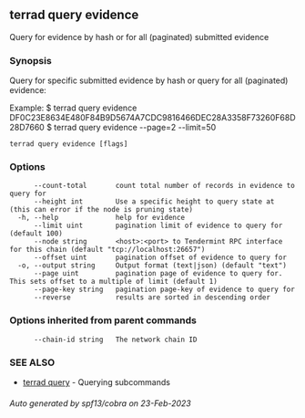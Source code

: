 ## terrad query evidence

Query for evidence by hash or for all (paginated) submitted evidence

### Synopsis

Query for specific submitted evidence by hash or query for all (paginated) evidence:

Example:
$ terrad query evidence DF0C23E8634E480F84B9D5674A7CDC9816466DEC28A3358F73260F68D28D7660
$ terrad query evidence --page=2 --limit=50

```
terrad query evidence [flags]
```

### Options

```
      --count-total       count total number of records in evidence to query for
      --height int        Use a specific height to query state at (this can error if the node is pruning state)
  -h, --help              help for evidence
      --limit uint        pagination limit of evidence to query for (default 100)
      --node string       <host>:<port> to Tendermint RPC interface for this chain (default "tcp://localhost:26657")
      --offset uint       pagination offset of evidence to query for
  -o, --output string     Output format (text|json) (default "text")
      --page uint         pagination page of evidence to query for. This sets offset to a multiple of limit (default 1)
      --page-key string   pagination page-key of evidence to query for
      --reverse           results are sorted in descending order
```

### Options inherited from parent commands

```
      --chain-id string   The network chain ID
```

### SEE ALSO

* [terrad query](terrad_query.md)	 - Querying subcommands

###### Auto generated by spf13/cobra on 23-Feb-2023
